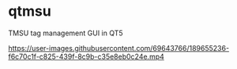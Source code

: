 # qtmsu
TMSU tag management GUI in QT5

https://user-images.githubusercontent.com/69643766/189655236-f6c70c1f-c825-439f-8c9b-c35e8eb0c24e.mp4

